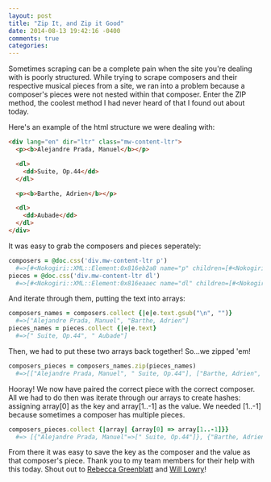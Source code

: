 ```yaml
---
layout: post
title: "Zip It, and Zip it Good"
date: 2014-08-13 19:42:16 -0400
comments: true
categories: 
---
```

Sometimes scraping can be a complete pain when the site you're dealing with is poorly structured. While trying to scrape composers and their respective musical pieces from a site, we ran into a problem because a composer's pieces were not nested within that composer. Enter the ZIP method, the coolest method I had never heard of that I found out about today.

Here's an example of the html structure we were dealing with:
```html
<div lang="en" dir="ltr" class="mw-content-ltr">
  <p><b>Alejandre Prada, Manuel</b></p>

  <dl>
    <dd>Suite, Op.44</dd>
  </dl>

  <p><b>Barthe, Adrien</b></p>

  <dl>
    <dd>Aubade</dd>
  </dl>
</div>
```
It was easy to grab the composers and pieces seperately:
```ruby
composers = @doc.css('div.mw-content-ltr p')
  #=>[#<Nokogiri::XML::Element:0x816eb2a8 name="p" children=[#<Nokogiri::XML::Element:0x816eb0c8 name="b" children=[#<Nokogiri::XML::Text:0x816eaee8 "Alejandre Prada, Manuel">]>, #<Nokogiri::XML::Text:0x816ead44 "\n">]>, #<Nokogiri::XML::Element:0x816ef894 name="p" children=[#<Nokogiri::XML::Element:0x816ef6b4 name="b" children=[#<Nokogiri::XML::Text:0x816ef4d4 "Barthe, Adrien">]
pieces = @doc.css('div.mw-content-ltr dl')
  #=>[#<Nokogiri::XML::Element:0x816eaaec name="dl" children=[#<Nokogiri::XML::Element:0x816ea90c name="dd" children=[#<Nokogiri::XML::Text:0x816ea72c " ">, #<Nokogiri::XML::Element:0x816ea678 name="a" attributes=[#<Nokogiri::XML::Attr:0x816ea614 name="href" value="/wiki/Suite,_Op.44_(Alejandre_Prada,_Manuel)">, #<Nokogiri::XML::Attr:0x816ea600 name="title" value="Suite, Op.44 (Alejandre Prada, Manuel)">, #<Nokogiri::XML::Attr:0x816ea5ec name="class" value="mw-redirect">] children=[#<Nokogiri::XML::Text:0x816efd80 "Suite, Op.44">]>, #<Nokogiri::XML::Text:0x816efbdc "\n">]>]>, #<Nokogiri::XML::Element:0x816ef0d8 name="dl" children=[#<Nokogiri::XML::Element:0x816eeef8 name="dd" children=[#<Nokogiri::XML::Text:0x816eed18 " ">, #<Nokogiri::XML::Element:0x816eec64 name="a" attributes=[#<Nokogiri::XML::Attr:0x816eec00 name="href" value="/wiki/Aubade_(Barthe,_Adrien)">, #<Nokogiri::XML::Attr:0x816eebec name="title" value="Aubade (Barthe, Adrien)">] children=[#<Nokogiri::XML::Text:0x816ee5ac "Aubade">]>, #<Nokogiri::XML::Text:0x816ee408 "\n">]>]>,
```
And iterate through them, putting the text into arrays:
```ruby
composers_names = composers.collect {|e|e.text.gsub("\n", "")}
  #=>["Alejandre Prada, Manuel", "Barthe, Adrien"]
pieces_names = pieces.collect {|e|e.text}
  #=>[" Suite, Op.44", " Aubade"]
```
Then, we had to put these two arrays back together! So...we zipped 'em!
```ruby
composers_pieces = composers_names.zip(pieces_names)
  #=>[["Alejandre Prada, Manuel", " Suite, Op.44"], ["Barthe, Adrien", " Aubade"]]
```
Hooray! We now have paired the correct piece with the correct composer. All we had to do then was iterate through our arrays to create hashes: assigning array[0] as the key and array[1..-1] as the value. We needed [1..-1] because sometimes a composer has multiple pieces.
```ruby
composers_pieces.collect {|array| {array[0] => array[1..-1]}}
  #=> [{"Alejandre Prada, Manuel"=>[" Suite, Op.44"]}, {"Barthe, Adrien"=>[" Aubade"]}]
```
From there it was easy to save the key as the composer and the value as that composer's piece. Thank you to my team members for their help with this today. Shout out to [Rebecca Greenblatt](http://rebeccagreenblatt.github.io/) and [Will Lowry](http://wlowry88.github.io/)!